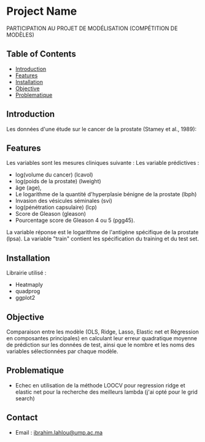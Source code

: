 # Project Name

PARTICIPATION AU PROJET DE MODÉLISATION (COMPÉTITION DE MODÈLES)

## Table of Contents

- [Introduction](#introduction)
- [Features](#features)
- [Installation](#installation)
- [Objective](#objective)
- [Problematique](#problems)

## Introduction

Les données d'une étude sur le cancer de la prostate (Stamey et al., 1989):

## Features

Les variables sont les mesures cliniques suivante :
Les variable prédictives : 
- log(volume du cancer) (lcavol)
- log(poids de la prostate) (lweight)
- âge (age), 
- Le logarithme de la quantité d'hyperplasie bénigne de la prostate (lbph)
- Invasion des vésicules séminales (svi)
- log(pénétration capsulaire) (lcp)
- Score de Gleason (gleason)
- Pourcentage score de Gleason 4 ou 5 (pgg45).

La variable réponse est le logarithme de l'antigène spécifique de la prostate (lpsa). 
La variable "train" contient les spécification du training et du test set.


## Installation

Librairie utilisé :
- Heatmaply
- quadprog
- ggplot2

## Objective

Comparaison entre les modèle (OLS, Ridge, Lasso, Elastic net et Régression en composantes principales) en
calculant leur erreur quadratique moyenne de prédiction sur les données de test, ainsi que le nombre
et les noms des variables sélectionnées par chaque modèle.

## Problematique

- Echec en utilisation de la méthode LOOCV pour regression ridge et elastic net pour la recherche des meilleurs lambda (j'ai opté pour le grid search)

## Contact

- Email : ibrahim.lahlou@ump.ac.ma

